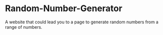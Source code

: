 # Random-Number-Generator
A website that could lead you to a page to generate random numbers from a range of numbers.
